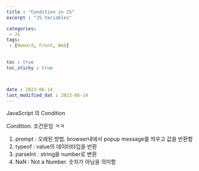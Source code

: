 ```yaml
---
title : "Condition in JS"
excerpt : "JS Variables"

categories: 
 - JS
tags: 
 - [Nomard, Front, Web]

 
toc : true
toc_sticky : true



date : 2023-06-14
last_modified_dat : 2023-06-14
---
```

<div class='notice--info' markdown='1'>
JavaScript 의 Condition
</div>

Condition. 조건문임 ㅋㅋ  

1. prompt : 오래된 방법. browser내에서 popup message를 띄우고 값을 반환함
2. typeof : value의 데이터타입을 반환
3. parseInt : string을 number로 변환
4. NaN : Not a Number. 숫자가 아님을 의미함